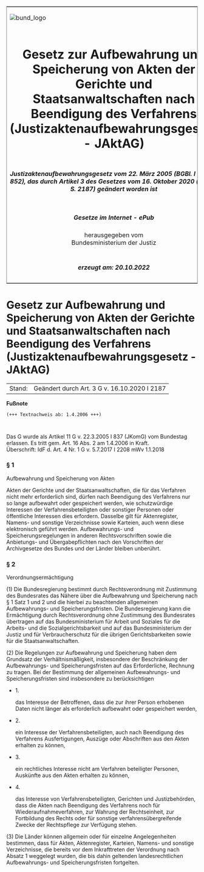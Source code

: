 <span id="DECKBLATT.html"></span>

<table border="0" frame="border" width="100%">

<tr valign="top">

<td align="left">

![bund\_logo](BfJ_2021_Web_de_de.gif)

</td>

<td align="right">

 

</td>

</tr>

<tr align="center" valign="middle">

<td colspan="2">

# Gesetz zur Aufbewahrung und Speicherung von Akten der Gerichte und Staatsanwaltschaften nach Beendigung des Verfahrens (Justizaktenaufbewahrungsgesetz - JAktAG)

</td>

</tr>

<tr align="center" valign="middle">

<td colspan="2">

##### Justizaktenaufbewahrungsgesetz vom 22. März 2005 (BGBl. I S. 837, 852), das durch Artikel 3 des Gesetzes vom 16. Oktober 2020 (BGBl. I S. 2187) geändert worden ist

</td>

</tr>

<tr align="center" valign="middle">

<td colspan="2">

  
  

##### Gesetze im Internet - ePub  
  
herausgegeben vom  
Bundesministerium der Justiz

</td>

</tr>

<tr align="center" valign="bottom">

<td colspan="2">

  
  

##### erzeugt am: 20.10.2022

</td>

</tr>

</table>

<span id="BJNR085200005.html"></span>

# Gesetz zur Aufbewahrung und Speicherung von Akten der Gerichte und Staatsanwaltschaften nach Beendigung des Verfahrens (Justizaktenaufbewahrungsgesetz - JAktAG)

<div>

<div class="jnhtml">

|        |                                              |
| ------ | -------------------------------------------- |
| Stand: | Geändert durch Art. 3 G v. 16.10.2020 I 2187 |

</div>

</div>

<div>

  
**Fußnote**

<div class="jnhtml">

<div>

<div class="jurAbsatz">

  

``` 
(+++ Textnachweis ab: 1.4.2006 +++)

 
```

Das G wurde als Artikel 11 G v. 22.3.2005 I 837 (JKomG) vom Bundestag
erlassen. Es tritt gem. Art. 16 Abs. 2 am 1.4.2006 in Kraft.  
Überschrift: IdF d. Art. 4 Nr. 1 G v. 5.7.2017 I 2208 mWv 1.1.2018

</div>

</div>

</div>

</div>

<span id="BJNR085200005BJNE000102360.html"></span>

### § 1  
Aufbewahrung und Speicherung von Akten

<div>

<div class="jnhtml">

<div>

<div class="jurAbsatz">

Akten der Gerichte und der Staatsanwaltschaften, die für das Verfahren
nicht mehr erforderlich sind, dürfen nach Beendigung des Verfahrens nur
so lange aufbewahrt oder gespeichert werden, wie schutzwürdige
Interessen der Verfahrensbeteiligten oder sonstiger Personen oder
öffentliche Interessen dies erfordern. Dasselbe gilt für Aktenregister,
Namens- und sonstige Verzeichnisse sowie Karteien, auch wenn diese
elektronisch geführt werden. Aufbewahrungs- und Speicherungsregelungen
in anderen Rechtsvorschriften sowie die Anbietungs- und
Übergabepflichten nach den Vorschriften der Archivgesetze des Bundes
und der Länder bleiben unberührt.

</div>

</div>

</div>

</div>

<span id="BJNR085200005BJNE000203360.html"></span>

### § 2  
Verordnungsermächtigung

<div>

<div class="jnhtml">

<div>

<div class="jurAbsatz">

(1) Die Bundesregierung bestimmt durch Rechtsverordnung mit Zustimmung
des Bundesrates das Nähere über die Aufbewahrung und Speicherung nach §
1 Satz 1 und 2 und die hierbei zu beachtenden allgemeinen Aufbewahrungs-
und Speicherungsfristen. Die Bundesregierung kann die Ermächtigung durch
Rechtsverordnung ohne Zustimmung des Bundesrates übertragen auf das
Bundesministerium für Arbeit und Soziales für die Arbeits- und die
Sozialgerichtsbarkeit und auf das Bundesministerium der Justiz und für
Verbraucherschutz für die übrigen Gerichtsbarkeiten sowie für die
Staatsanwaltschaften.

</div>

<div class="jurAbsatz">

(2) Die Regelungen zur Aufbewahrung und Speicherung haben dem Grundsatz
der Verhältnismäßigkeit, insbesondere der Beschränkung der
Aufbewahrungs- und Speicherungsfristen auf das Erforderliche, Rechnung
zu tragen. Bei der Bestimmung der allgemeinen Aufbewahrungs- und
Speicherungsfristen sind insbesondere zu berücksichtigen

  - 1\.
    
    <div style="">
    
    das Interesse der Betroffenen, dass die zur ihrer Person erhobenen
    Daten nicht länger als erforderlich aufbewahrt oder gespeichert
    werden,
    
    </div>

  - 2\.
    
    <div style="">
    
    ein Interesse der Verfahrensbeteiligten, auch nach Beendigung des
    Verfahrens Ausfertigungen, Auszüge oder Abschriften aus den Akten
    erhalten zu können,
    
    </div>

  - 3\.
    
    <div style="">
    
    ein rechtliches Interesse nicht am Verfahren beteiligter Personen,
    Auskünfte aus den Akten erhalten zu können,
    
    </div>

  - 4\.
    
    <div style="">
    
    das Interesse von Verfahrensbeteiligten, Gerichten und
    Justizbehörden, dass die Akten nach Beendigung des Verfahrens noch
    für Wiederaufnahmeverfahren, zur Wahrung der Rechtseinheit, zur
    Fortbildung des Rechts oder für sonstige verfahrensübergreifende
    Zwecke der Rechtspflege zur Verfügung stehen.
    
    </div>

</div>

<div class="jurAbsatz">

(3) Die Länder können allgemein oder für einzelne Angelegenheiten
bestimmen, dass für Akten, Aktenregister, Karteien, Namens- und sonstige
Verzeichnisse, die bereits vor dem Inkrafttreten der Verordnung nach
Absatz 1 weggelegt wurden, die bis dahin geltenden landesrechtlichen
Aufbewahrungs- und Speicherungsfristen fortgelten.

</div>

</div>

</div>

</div>
